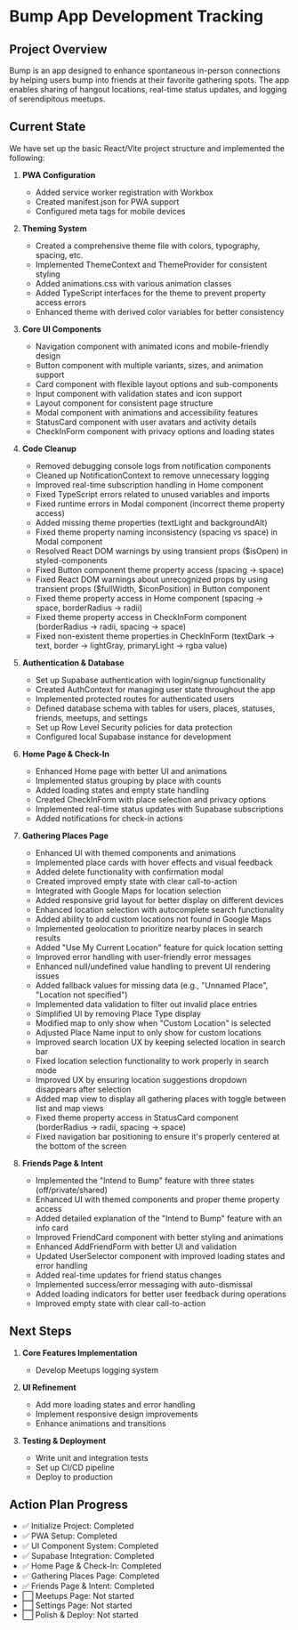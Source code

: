 # Bump App Development Tracking

## Project Overview
Bump is an app designed to enhance spontaneous in-person connections by helping users bump into friends at their favorite gathering spots. The app enables sharing of hangout locations, real-time status updates, and logging of serendipitous meetups.

## Current State
We have set up the basic React/Vite project structure and implemented the following:

1. **PWA Configuration**
   - Added service worker registration with Workbox
   - Created manifest.json for PWA support
   - Configured meta tags for mobile devices

2. **Theming System**
   - Created a comprehensive theme file with colors, typography, spacing, etc.
   - Implemented ThemeContext and ThemeProvider for consistent styling
   - Added animations.css with various animation classes
   - Added TypeScript interfaces for the theme to prevent property access errors
   - Enhanced theme with derived color variables for better consistency

3. **Core UI Components**
   - Navigation component with animated icons and mobile-friendly design
   - Button component with multiple variants, sizes, and animation support
   - Card component with flexible layout options and sub-components
   - Input component with validation states and icon support
   - Layout component for consistent page structure
   - Modal component with animations and accessibility features
   - StatusCard component with user avatars and activity details
   - CheckInForm component with privacy options and loading states

4. **Code Cleanup**
   - Removed debugging console logs from notification components
   - Cleaned up NotificationContext to remove unnecessary logging
   - Improved real-time subscription handling in Home component
   - Fixed TypeScript errors related to unused variables and imports
   - Fixed runtime errors in Modal component (incorrect theme property access)
   - Added missing theme properties (textLight and backgroundAlt)
   - Fixed theme property naming inconsistency (spacing vs space) in Modal component
   - Resolved React DOM warnings by using transient props ($isOpen) in styled-components
   - Fixed Button component theme property access (spacing → space)
   - Fixed React DOM warnings about unrecognized props by using transient props ($fullWidth, $iconPosition) in Button component
   - Fixed theme property access in Home component (spacing → space, borderRadius → radii)
   - Fixed theme property access in CheckInForm component (borderRadius → radii, spacing → space)
   - Fixed non-existent theme properties in CheckInForm (textDark → text, border → lightGray, primaryLight → rgba value)

5. **Authentication & Database**
   - Set up Supabase authentication with login/signup functionality
   - Created AuthContext for managing user state throughout the app
   - Implemented protected routes for authenticated users
   - Defined database schema with tables for users, places, statuses, friends, meetups, and settings
   - Set up Row Level Security policies for data protection
   - Configured local Supabase instance for development

6. **Home Page & Check-In**
   - Enhanced Home page with better UI and animations
   - Implemented status grouping by place with counts
   - Added loading states and empty state handling
   - Created CheckInForm with place selection and privacy options
   - Implemented real-time status updates with Supabase subscriptions
   - Added notifications for check-in actions

7. **Gathering Places Page**
   - Enhanced UI with themed components and animations
   - Implemented place cards with hover effects and visual feedback
   - Added delete functionality with confirmation modal
   - Created improved empty state with clear call-to-action
   - Integrated with Google Maps for location selection
   - Added responsive grid layout for better display on different devices
   - Enhanced location selection with autocomplete search functionality
   - Added ability to add custom locations not found in Google Maps
   - Implemented geolocation to prioritize nearby places in search results
   - Added "Use My Current Location" feature for quick location setting
   - Improved error handling with user-friendly error messages
   - Enhanced null/undefined value handling to prevent UI rendering issues
   - Added fallback values for missing data (e.g., "Unnamed Place", "Location not specified")
   - Implemented data validation to filter out invalid place entries
   - Simplified UI by removing Place Type display
   - Modified map to only show when "Custom Location" is selected
   - Adjusted Place Name input to only show for custom locations
   - Improved search location UX by keeping selected location in search bar
   - Fixed location selection functionality to work properly in search mode
   - Improved UX by ensuring location suggestions dropdown disappears after selection
   - Added map view to display all gathering places with toggle between list and map views
   - Fixed theme property access in StatusCard component (borderRadius → radii, spacing → space)
   - Fixed navigation bar positioning to ensure it's properly centered at the bottom of the screen

8. **Friends Page & Intent**
   - Implemented the "Intend to Bump" feature with three states (off/private/shared)
   - Enhanced UI with themed components and proper theme property access
   - Added detailed explanation of the "Intend to Bump" feature with an info card
   - Improved FriendCard component with better styling and animations
   - Enhanced AddFriendForm with better UI and validation
   - Updated UserSelector component with improved loading states and error handling
   - Added real-time updates for friend status changes
   - Implemented success/error messaging with auto-dismissal
   - Added loading indicators for better user feedback during operations
   - Improved empty state with clear call-to-action

## Next Steps
1. **Core Features Implementation**
   - Develop Meetups logging system

2. **UI Refinement**
   - Add more loading states and error handling
   - Implement responsive design improvements
   - Enhance animations and transitions

3. **Testing & Deployment**
   - Write unit and integration tests
   - Set up CI/CD pipeline
   - Deploy to production

## Action Plan Progress
- ✅ Initialize Project: Completed
- ✅ PWA Setup: Completed
- ✅ UI Component System: Completed
- ✅ Supabase Integration: Completed
- ✅ Home Page & Check-In: Completed
- ✅ Gathering Places Page: Completed
- ✅ Friends Page & Intent: Completed
- ⬜ Meetups Page: Not started
- ⬜ Settings Page: Not started
- ⬜ Polish & Deploy: Not started